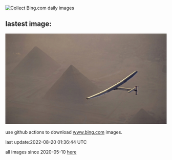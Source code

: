 ![Collect Bing.com daily images](https://github.com/counter2015/bing-daily-images/workflows/Collect%20Bing.com%20daily%20images/badge.svg)
## lastest image:
![](images/SolarImpulse.jpg)

use github actions to download www.bing.com images.

last update:2022-08-20 01:36:44 UTC

all images since 2020-05-10 [here](https://github.com/counter2015/bing-daily-images/tree/master/images) 
